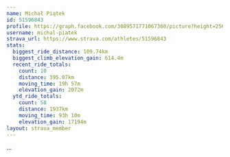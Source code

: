 ```yaml
---
name: Michał Piątek
id: 51596843
profile: https://graph.facebook.com/3089571771067360/picture?height=256&width=256
username: michal-piatek
strava_url: https://www.strava.com/athletes/51596843
stats:
  biggest_ride_distance: 109.74km
  biggest_climb_elevation_gain: 614.4m
  recent_ride_totals:
    count: 10
    distance: 395.07km
    moving_time: 19h 57m
    elevation_gain: 2072m
  ytd_ride_totals:
    count: 58
    distance: 1937km
    moving_time: 93h 10m
    elevation_gain: 17194m
layout: strava_member
--- 
```

...
